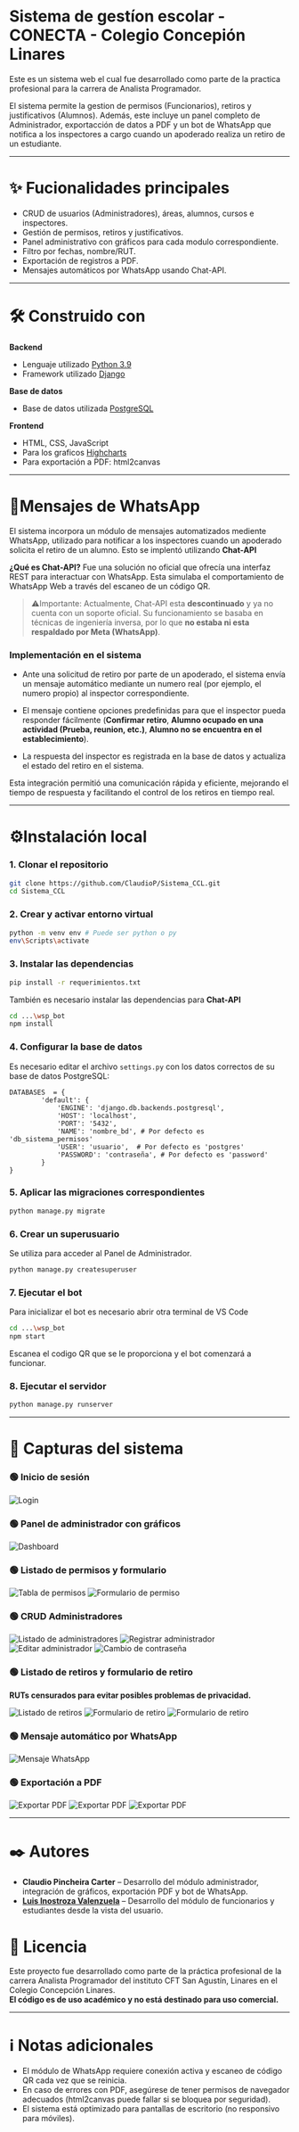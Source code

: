 # Sistema de gestíon escolar - CONECTA - Colegio Concepión Linares
Este es un sistema web el cual fue desarrollado como parte de la practica profesional para la carrera de Analista Programador. 

El sistema permite la gestion de permisos (Funcionarios), retiros y justificativos (Alumnos). Además, este incluye un panel completo de Administrador, exportacción de datos a PDF y un bot de WhatsApp que notifica a los inspectores a cargo cuando un apoderado realiza un retiro de un estudiante.

---
# ✨ Fucionalidades principales
- CRUD de usuarios (Administradores), áreas, alumnos, cursos e inspectores.
- Gestión de permisos, retiros y justificativos.
- Panel administrativo con gráficos para cada modulo correspondiente.
- Filtro por fechas, nombre/RUT.
- Exportación de registros a PDF.
- Mensajes automáticos por WhatsApp usando Chat-API.
---

# 🛠️ Construido con

**Backend**
- Lenguaje utilizado [Python 3.9](https://www.python.org/)
- Framework utilizado [Django](https://www.djangoproject.com/) 

**Base de datos**
- Base de datos utilizada [PostgreSQL](https://www.postgresql.org/)

**Frontend**
- HTML, CSS, JavaScript
- Para los graficos [Highcharts ](https://www.highcharts.com/) 
- Para exportación a PDF: html2canvas
---

# 🤖Mensajes de WhatsApp
El sistema incorpora un módulo de mensajes automatizados mediente WhatsApp, utilizado para notificar a los inspectores cuando un apoderado solicita el retiro de un alumno. Esto se implentó utilizando **Chat-API**

**¿Qué es Chat-API?**
Fue una solución no oficial que ofrecía una interfaz REST para interactuar con WhatsApp. Esta simulaba el comportamiento de WhatsApp Web a través del escaneo de un código QR.
>⚠️Importante: Actualmente, Chat-API esta **descontinuado** y ya no cuenta con un soporte oficial. Su funcionamiento se basaba en técnicas de ingeniería inversa, por lo que **no estaba ni esta respaldado por Meta (WhatsApp)**.

### Implementación en el sistema

- Ante una solicitud de retiro por parte de un apoderado, el sistema envía un mensaje automático mediante un numero real (por ejemplo, el numero propio) al inspector correspondiente.

- El mensaje contiene opciones predefinidas para que el inspector pueda responder fácilmente (**Confirmar retiro**, **Alumno ocupado en una actividad (Prueba, reunion, etc.)**, **Alumno no se encuentra en el establecimiento**).
    
- La respuesta del inspector es registrada en la base de datos y actualiza el estado del retiro en el sistema.

Esta integración permitió una comunicación rápida y eficiente, mejorando el tiempo de respuesta y facilitando el control de los retiros en tiempo real.

---

# ⚙️Instalación local
### 1. Clonar el repositorio

```bash
git clone https://github.com/ClaudioP/Sistema_CCL.git
cd Sistema_CCL
```

### 2. Crear y activar entorno virtual
```bash
python -m venv env # Puede ser python o py
env\Scripts\activate
```
### 3. Instalar las dependencias
```bash
pip install -r requerimientos.txt
```
También es necesario instalar las dependencias para **Chat-API**
```bash
cd ...\wsp_bot
npm install
```
### 4. Configurar la base de datos
Es necesario editar el archivo `settings.py` con los datos correctos de su base de datos PostgreSQL:

	DATABASES  = {
		    'default': {
				'ENGINE': 'django.db.backends.postgresql',
				'HOST': 'localhost',		    
				'PORT': '5432',		    
				'NAME': 'nombre_bd', # Por defecto es 'db_sistema_permisos'		    
				'USER': 'usuario',	# Por defecto es 'postgres'		    
				'PASSWORD': 'contraseña', # Por defecto es 'password'
			}  
    }
### 5. Aplicar las migraciones correspondientes
```bash
python manage.py migrate
```
### 6. Crear un superusuario
Se utiliza para acceder al Panel de Administrador.
```bash
python manage.py createsuperuser
```
### 7. Ejecutar el bot
Para inicializar el bot es necesario abrir otra terminal de VS Code
```bash
cd ...\wsp_bot
npm start
```
Escanea el codigo QR que se le proporciona y el bot comenzará a funcionar.
### 8. Ejecutar el servidor
```bash
python manage.py runserver
```

---
# 📸 Capturas del sistema

### 🟢 Inicio de sesión
![Login](Sistema_permisos/imagenes_README/login.png)

### 🟢 Panel de administrador con gráficos
![Dashboard](Sistema_permisos/imagenes_README/dashboard.png)

### 🟢 Listado de permisos y formulario
![Tabla de permisos](Sistema_permisos/imagenes_README/listado_permisos.png)
![Formulario de permiso](Sistema_permisos/imagenes_README/formulario_permisos.png)

### 🟢 CRUD Administradores
![Listado de administradores](Sistema_permisos/imagenes_README/listado_administradores.png)
![Registrar administrador](Sistema_permisos/imagenes_README/registrar_administrador.png)
![Editar administrador](Sistema_permisos/imagenes_README/editar_administrador.png)
![Cambio de contraseña](Sistema_permisos/imagenes_README/cambiar_contraseña.png)

### 🟢 Listado de retiros y formulario de retiro
**RUTs censurados para evitar posibles problemas de privacidad.**

![Listado de retiros](Sistema_permisos/imagenes_README/listado_retiros.PNG)
![Formulario de retiro](Sistema_permisos/imagenes_README/formulario_retiro_parte1.png)
![Formulario de retiro](Sistema_permisos/imagenes_README/formulario_retiro_parte2.png)

### 🟢 Mensaje automático por WhatsApp

![Mensaje WhatsApp](Sistema_permisos/imagenes_README/mensaje_wsp.png)

### 🟢 Exportación a PDF
![Exportar PDF](Sistema_permisos/imagenes_README/reporte_parte1.png)
![Exportar PDF](Sistema_permisos/imagenes_README/reporte_parte2.png)
![Exportar PDF](Sistema_permisos/imagenes_README/reporte_parte3.png)

---

# ✒️ Autores

- **Claudio Pincheira Carter** – Desarrollo del módulo administrador, integración de gráficos, exportación PDF y bot de WhatsApp.  
- [**Luis Inostroza Valenzuela**](https://github.com/SrLuchohub) – Desarrollo del módulo de funcionarios y estudiantes desde la vista del usuario.  


# 📄 Licencia

Este proyecto fue desarrollado como parte de la práctica profesional de la carrera Analista Programador del instituto CFT San Agustín, Linares en el Colegio Concepción Linares.  
**El código es de uso académico y no está destinado para uso comercial.**

---
# ℹ️ Notas adicionales

- El módulo de WhatsApp requiere conexión activa y escaneo de código QR cada vez que se reinicia.
- En caso de errores con PDF, asegúrese de tener permisos de navegador adecuados (html2canvas puede fallar si se bloquea por seguridad).
- El sistema está optimizado para pantallas de escritorio (no responsivo para móviles).
